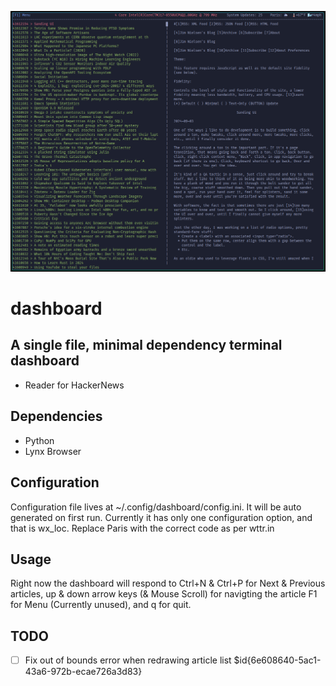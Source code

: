 ![alt text](https://github.com/th3r00t/dashboard/blob/master/intro.png?raw=true)
# dashboard

## A single file, minimal dependency terminal dashboard

- Reader for HackerNews

## Dependencies
- Python
- Lynx Browser

## Configuration
Configuration file lives at ~/.config/dashboard/config.ini. It will be auto
generated on first run. Currently it has only one configuration option, and
that is wx_loc. Replace Paris with the correct code as per wttr.in

## Usage
Right now the dashboard will respond to Ctrl+N & Ctrl+P for Next & Previous
articles, up & down arrow keys (& Mouse Scroll) for navigting the article 
F1 for Menu (Currently unused), and q for quit.

## TODO

- [ ] Fix out of bounds error when redrawing article list $id{6e608640-5ac1-43a6-972b-ecae726a3d83}
